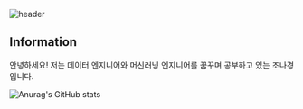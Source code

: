 ![header](https://capsule-render.vercel.app/api?type=slice&color=gradient&height=100&section=header&text=Hi!👋🏻%20I'm%20nakyung!&fontAlign=50&fontAlignY=70&fontSize=50&fontColor=000000)

## Information
안녕하세요! 저는 데이터 엔지니어와 머신러닝 엔지니어를 꿈꾸며 공부하고 있는 조나경입니다.

![Anurag's GitHub stats](https://github-readme-stats.vercel.app/api?username=nakyung1007&show_icons=true&theme=radical)

